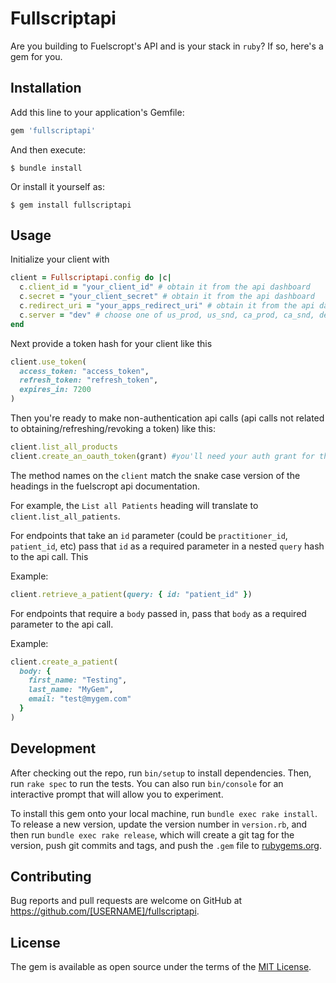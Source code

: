 # Fullscriptapi

Are you building to Fuelscropt's API and is your stack in `ruby`? If so, here's a gem for you.

## Installation

Add this line to your application's Gemfile:

```ruby
gem 'fullscriptapi'
```

And then execute:

    $ bundle install

Or install it yourself as:

    $ gem install fullscriptapi

## Usage

Initialize your client with

``` ruby
client = Fullscriptapi.config do |c|
  c.client_id = "your_client_id" # obtain it from the api dashboard
  c.secret = "your_client_secret" # obtain it from the api dashboard
  c.redirect_uri = "your_apps_redirect_uri" # obtain it from the api dashboard
  c.server = "dev" # choose one of us_prod, us_snd, ca_prod, ca_snd, dev
end
```

Next provide a token hash for your client like this

``` ruby
client.use_token(
  access_token: "access_token",
  refresh_token: "refresh_token",
  expires_in: 7200
)
```

Then you're ready to make non-authentication api calls (api calls not related to obtaining/refreshing/revoking a token) like this:

``` ruby
client.list_all_products
client.create_an_oauth_token(grant) #you'll need your auth grant for this
```

The method names on the `client` match the snake case version of the headings in the fuelscropt api documentation.

For example, the `List all Patients` heading will translate to `client.list_all_patients`.

For endpoints that take an `id` parameter (could be `practitioner_id`, `patient_id`, etc) pass that `id` as a required parameter in a nested `query` hash to the api call. This

Example:

``` ruby
client.retrieve_a_patient(query: { id: "patient_id" })
```

For endpoints that require a `body` passed in, pass that `body` as a required parameter to the api call.

Example:

``` ruby
client.create_a_patient(
  body: {
    first_name: "Testing",
    last_name: "MyGem",
    email: "test@mygem.com"
  }
)
```

## Development

After checking out the repo, run `bin/setup` to install dependencies. Then, run `rake spec` to run the tests. You can also run `bin/console` for an interactive prompt that will allow you to experiment.

To install this gem onto your local machine, run `bundle exec rake install`. To release a new version, update the version number in `version.rb`, and then run `bundle exec rake release`, which will create a git tag for the version, push git commits and tags, and push the `.gem` file to [rubygems.org](https://rubygems.org).

## Contributing

Bug reports and pull requests are welcome on GitHub at https://github.com/[USERNAME]/fullscriptapi.


## License

The gem is available as open source under the terms of the [MIT License](https://opensource.org/licenses/MIT).
